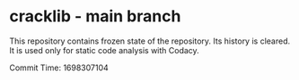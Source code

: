 # cracklib - main branch

This repository contains frozen state of the repository.
Its history is cleared. It is used only for static code
analysis with Codacy.

Commit Time: 1698307104